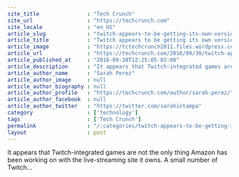 ```yaml
---
site_title               : "Tech Crunch"
site_url                 : "https://techcrunch.com"
site_locale              : "en_US"
article_slug             : "twitch-appears-to-be-getting-its-own-version-of-amazon-prime-called-twitch-prime"
article_title            : "Twitch appears to be getting its own version of Amazon Prime, called “Twitch Prime”"
article_image            : "https://tctechcrunch2011.files.wordpress.com/2016/09/twitch-prime.png?w=764&h=400&crop=1"
article_url              : "https://techcrunch.com/2016/09/30/twitch-appears-to-be-getting-its-own-version-of-amazon-prime-called-twitch-prime/"
article_published_at     : "2016-09-30T12:25:05-03:00"
article_description      : "It appears that Twitch-integrated games are not the only thing Amazon has been working on with the live-streaming site it owns. A small number of Twitch..."
article_author_name      : "Sarah Perez"
article_author_image     : null
article_author_biography : null
article_author_profile   : "https://techcrunch.com/author/sarah-perez/"
article_author_facebook  : null
article_author_twitter   : "https://twitter.com/sarahintampa"
category                 : ['technology']
tags                     : ['Tech Crunch']
permalink                : "/:categories/twitch-appears-to-be-getting-its-own-version-of-amazon-prime-called-twitch-prime/"
layout                   : post
---
```


It appears that Twitch-integrated games are not the only thing Amazon has been working on with the live-streaming site it owns. A small number of Twitch...
